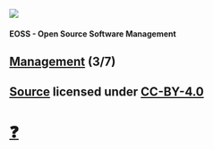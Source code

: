 [![](https://upload.wikimedia.org/wikipedia/commons/thumb/2/25/Berner_Fachhochschule_Logo_small.svg/128px-Berner_Fachhochschule_Logo_small.svg.png)](https://commons.wikimedia.org/wiki/File:Berner_Fachhochschule_Logo_small.svg)

#### EOSS - Open Source Software Management

## [Management](https://github.com/digital-sustainability/module-eoss-ospo101/tree/main/module3) (3/7)

[Source](https://github.com/digital-sustainability/module-eoss/tree/main/docs/content/03) licensed under [CC-BY-4.0](https://github.com/digital-sustainability/module-eoss/blob/main/LICENSE)
--
# [❓](https://etherpad.wikimedia.org/p/bfh-ch-module-eoss-hs23)